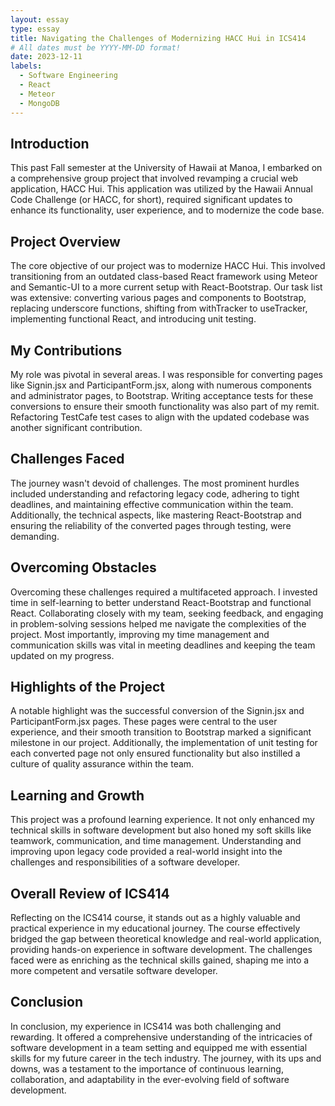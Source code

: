 ```yaml
---
layout: essay
type: essay
title: Navigating the Challenges of Modernizing HACC Hui in ICS414
# All dates must be YYYY-MM-DD format!
date: 2023-12-11
labels:
  - Software Engineering
  - React
  - Meteor
  - MongoDB
---
```


## Introduction
This past Fall semester at the University of Hawaii at Manoa, I embarked on a comprehensive group project that involved revamping a crucial web application, HACC Hui. This application was utilized by the Hawaii Annual Code Challenge (or HACC, for short), required significant updates to enhance its functionality, user experience, and to modernize the code base.

## Project Overview
The core objective of our project was to modernize HACC Hui. This involved transitioning from an outdated class-based React framework using Meteor and Semantic-UI to a more current setup with React-Bootstrap. Our task list was extensive: converting various pages and components to Bootstrap, replacing underscore functions, shifting from withTracker to useTracker, implementing functional React, and introducing unit testing.

## My Contributions
My role was pivotal in several areas. I was responsible for converting pages like Signin.jsx and ParticipantForm.jsx, along with numerous components and administrator pages, to Bootstrap. Writing acceptance tests for these conversions to ensure their smooth functionality was also part of my remit. Refactoring TestCafe test cases to align with the updated codebase was another significant contribution.

## Challenges Faced
The journey wasn't devoid of challenges. The most prominent hurdles included understanding and refactoring legacy code, adhering to tight deadlines, and maintaining effective communication within the team. Additionally, the technical aspects, like mastering React-Bootstrap and ensuring the reliability of the converted pages through testing, were demanding.

## Overcoming Obstacles
Overcoming these challenges required a multifaceted approach. I invested time in self-learning to better understand React-Bootstrap and functional React. Collaborating closely with my team, seeking feedback, and engaging in problem-solving sessions helped me navigate the complexities of the project. Most importantly, improving my time management and communication skills was vital in meeting deadlines and keeping the team updated on my progress.

## Highlights of the Project
A notable highlight was the successful conversion of the Signin.jsx and ParticipantForm.jsx pages. These pages were central to the user experience, and their smooth transition to Bootstrap marked a significant milestone in our project. Additionally, the implementation of unit testing for each converted page not only ensured functionality but also instilled a culture of quality assurance within the team.

## Learning and Growth
This project was a profound learning experience. It not only enhanced my technical skills in software development but also honed my soft skills like teamwork, communication, and time management. Understanding and improving upon legacy code provided a real-world insight into the challenges and responsibilities of a software developer.

## Overall Review of ICS414
Reflecting on the ICS414 course, it stands out as a highly valuable and practical experience in my educational journey. The course effectively bridged the gap between theoretical knowledge and real-world application, providing hands-on experience in software development. The challenges faced were as enriching as the technical skills gained, shaping me into a more competent and versatile software developer.

## Conclusion
In conclusion, my experience in ICS414 was both challenging and rewarding. It offered a comprehensive understanding of the intricacies of software development in a team setting and equipped me with essential skills for my future career in the tech industry. The journey, with its ups and downs, was a testament to the importance of continuous learning, collaboration, and adaptability in the ever-evolving field of software development.